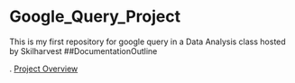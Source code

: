 # Google_Query_Project
This is my first repository for google query in a Data Analysis class hosted by Skilharvest
##DocumentationOutline

. [Project Overview](Project_Overview)
